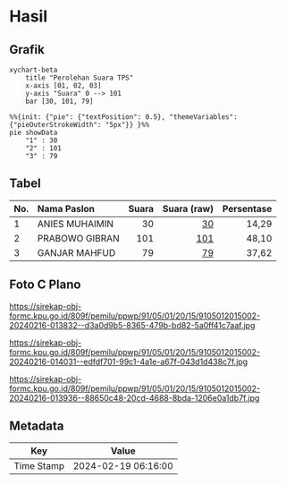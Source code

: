 # Hasil

## Grafik

```mermaid
xychart-beta
    title "Perolehan Suara TPS"
    x-axis [01, 02, 03]
    y-axis "Suara" 0 --> 101
    bar [30, 101, 79]
```

```mermaid
%%{init: {"pie": {"textPosition": 0.5}, "themeVariables": {"pieOuterStrokeWidth": "5px"}} }%%
pie showData
    "1" : 30
    "2" : 101
    "3" : 79
```

## Tabel

| No. | Nama Paslon    | Suara | Suara (raw) | Persentase |
|:--- |:-------------- | -----:| -----------:| ----------:|
| 1   | ANIES MUHAIMIN | 30    | [30][p-1]   | 14,29      |
| 2   | PRABOWO GIBRAN | 101   | [101][p-2]  | 48,10      |
| 3   | GANJAR MAHFUD  | 79    | [79][p-3]   | 37,62      |


[p-1]: https://github.com/gigit-pemilu/pemilu-2024-91-papua/blob/main/pilpres/hitung-suara/sub/91-papua/sub/05-kepulauan-yapen/sub/01-yapen-selatan/sub/2015-banawa/sub/002-tps/sub/paslon-1.txt
[p-2]: https://github.com/gigit-pemilu/pemilu-2024-91-papua/blob/main/pilpres/hitung-suara/sub/91-papua/sub/05-kepulauan-yapen/sub/01-yapen-selatan/sub/2015-banawa/sub/002-tps/sub/paslon-2.txt
[p-3]: https://github.com/gigit-pemilu/pemilu-2024-91-papua/blob/main/pilpres/hitung-suara/sub/91-papua/sub/05-kepulauan-yapen/sub/01-yapen-selatan/sub/2015-banawa/sub/002-tps/sub/paslon-3.txt

## Foto C Plano

https://sirekap-obj-formc.kpu.go.id/809f/pemilu/ppwp/91/05/01/20/15/9105012015002-20240216-013832--d3a0d9b5-8365-479b-bd82-5a0ff41c7aaf.jpg

https://sirekap-obj-formc.kpu.go.id/809f/pemilu/ppwp/91/05/01/20/15/9105012015002-20240216-014031--edfdf701-99c1-4a1e-a67f-043d1d438c7f.jpg

https://sirekap-obj-formc.kpu.go.id/809f/pemilu/ppwp/91/05/01/20/15/9105012015002-20240216-013936--88650c48-20cd-4688-8bda-1206e0a1db7f.jpg


## Metadata

| Key        | Value               |
| ---------- | ------------------- |
| Time Stamp | 2024-02-19 06:16:00 |



